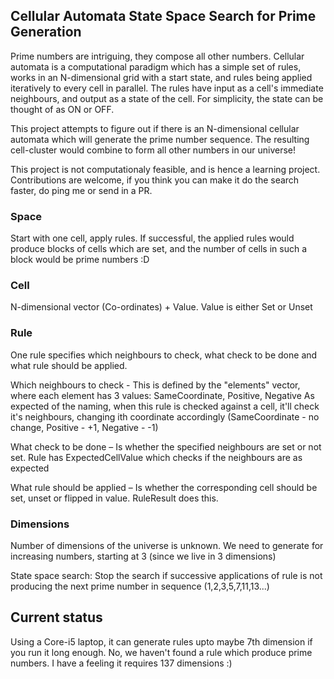 ## Cellular Automata State Space Search for Prime Generation

Prime numbers are intriguing, they compose all other numbers. Cellular automata is a computational paradigm which has a simple set of rules, works in an N-dimensional grid with a start state, and rules being applied iteratively to every cell in parallel. The rules have input as a cell's immediate neighbours, and output as a state of the cell. For simplicity, the state can be thought of as ON or OFF.

This project attempts to figure out if there is an N-dimensional cellular automata which will generate the prime number sequence. The resulting cell-cluster would combine to form all other numbers in our universe!  

This project is not computationaly feasible, and is hence a learning project. Contributions are welcome, if you think you can make it do the search faster, do ping me or send in a PR.


### Space
Start with one cell, apply rules. If successful, the applied rules would produce blocks of cells which are set, and the number of cells in such a block would be prime numbers :D

### Cell
N-dimensional vector (Co-ordinates) + Value. Value is either Set or Unset

### Rule

One rule specifies which neighbours to check, what check to be done and what rule should be applied.

Which neighbours to check -  This is defined by the "elements" vector, where each element has 3 values: SameCoordinate, Positive, Negative
As expected of the naming, when this rule is checked against a cell, it'll check it's neighbours, changing ith coordinate accordingly (SameCoordinate - no change, Positive - +1, Negative - -1)

What check to be done – Is whether the specified neighbours are set or not set. Rule has ExpectedCellValue which checks if the neighbours are as expected

What rule should be applied – Is whether the corresponding cell should be set, unset or flipped in value. RuleResult does this.


### Dimensions

Number of dimensions of the universe is unknown. We need to generate for increasing numbers, starting at 3 (since we live in 3 dimensions)


State space search:
Stop the search if successive applications of rule is not producing the next prime number in sequence (1,2,3,5,7,11,13...)

## Current status

Using a Core-i5 laptop, it can generate rules upto maybe 7th dimension if you run it long enough. No, we haven't found a rule which produce prime numbers. I have a feeling it requires 137 dimensions :)
